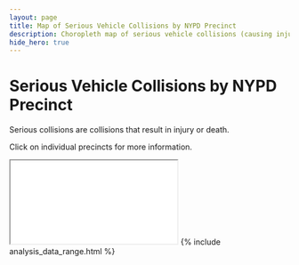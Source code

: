 ```yaml
---
layout: page
title: Map of Serious Vehicle Collisions by NYPD Precinct
description: Choropleth map of serious vehicle collisions (causing injuries or fatalities) by New York Police Department (NYPD) precinct in New York City (NYC)
hide_hero: true
---
```

# Serious Vehicle Collisions by NYPD Precinct
Serious collisions are collisions that result in injury or death. 

Click on individual precincts for more information.

<iframe src="precinct_serious_map.html"></iframe>
{% include analysis_data_range.html %}

